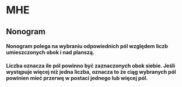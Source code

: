# MHE
## Nonogram
#### Nonogram polega na wybraniu odpowiednich pól względem liczb umieszczonych obok i nad planszą.
#### Liczba oznacza ile pól powinno być zaznaczonych obok siebie. Jeśli występuje więcej niż jedna liczba, oznacza to że ciąg wybranych pól powinien mieć przerwę w postaci jednego lub więcej pól.